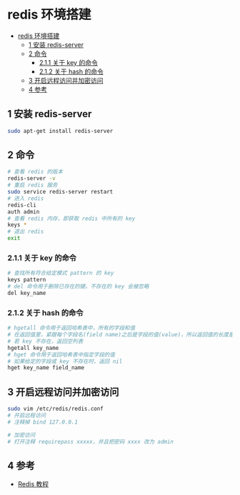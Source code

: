 # redis 环境搭建

- [redis 环境搭建](#redis-%E7%8E%AF%E5%A2%83%E6%90%AD%E5%BB%BA)
  - [1 安装 redis-server](#1-%E5%AE%89%E8%A3%85-redis-server)
  - [2 命令](#2-%E5%91%BD%E4%BB%A4)
    - [2.1.1 关于 key 的命令](#211-%E5%85%B3%E4%BA%8E-key-%E7%9A%84%E5%91%BD%E4%BB%A4)
    - [2.1.2 关于 hash 的命令](#212-%E5%85%B3%E4%BA%8E-hash-%E7%9A%84%E5%91%BD%E4%BB%A4)
  - [3 开启远程访问并加密访问](#3-%E5%BC%80%E5%90%AF%E8%BF%9C%E7%A8%8B%E8%AE%BF%E9%97%AE%E5%B9%B6%E5%8A%A0%E5%AF%86%E8%AE%BF%E9%97%AE)
  - [4 参考](#4-%E5%8F%82%E8%80%83)

## 1 安装 redis-server

```sh
sudo apt-get install redis-server
```

## 2 命令

```sh
# 查看 redis 的版本
redis-server -v
# 重启 redis 服务
sudo service redis-server restart
# 进入 redis
redis-cli
auth admin
# 查看 redis 内存，即获取 redis 中所有的 key
keys *
# 退出 redis
exit
```

### 2.1.1 关于 key 的命令

```sh
# 查找所有符合给定模式 pattern 的 key
keys pattern
# del 命令用于删除已存在的键。不存在的 key 会被忽略
del key_name
```

### 2.1.2 关于 hash 的命令

```sh
# hgetall 命令用于返回哈希表中，所有的字段和值
# 在返回值里，紧跟每个字段名(field name)之后是字段的值(value)，所以返回值的长度是哈希表大小的两倍
# 若 key 不存在，返回空列表
hgetall key_name
# hget 命令用于返回哈希表中指定字段的值
# 如果给定的字段或 key 不存在时，返回 nil
hget key_name field_name
```

## 3 开启远程访问并加密访问

```sh
sudo vim /etc/redis/redis.conf
# 开启远程访问
# 注释掉 bind 127.0.0.1

# 加密访问
# 打开注释 requirepass xxxxx，并且把密码 xxxx 改为 admin
```

## 4 参考

- [Redis 教程](https://www.runoob.com/redis/redis-tutorial.html)